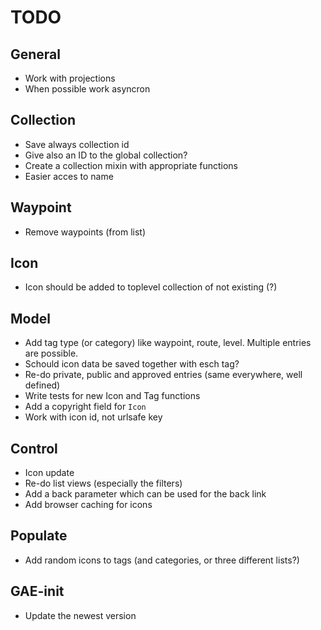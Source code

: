 TODO
=====

General
---------
* Work with projections
* When possible work asyncron

Collection
----------
* Save always collection id
* Give also an ID to the global collection?
* Create a collection mixin with appropriate functions
* Easier acces to name

Waypoint
---------
* Remove waypoints (from list)

Icon
----
* Icon should be added to toplevel collection of not existing (?)

Model
------
* Add tag type (or category) like waypoint, route, level. Multiple entries are possible.
* Schould icon data be saved together with esch tag?
* Re-do private, public and approved entries (same everywhere, well defined)
* Write tests for new Icon and Tag functions
* Add a copyright field for `Icon`
* Work with icon id, not urlsafe key


Control
--------
* Icon update
* Re-do list views (especially the filters)
* Add a back parameter which can be used for the back link
* Add browser caching for icons

Populate
---------
* Add random icons to tags (and categories, or three different lists?)

GAE-init
--------
* Update the newest version
